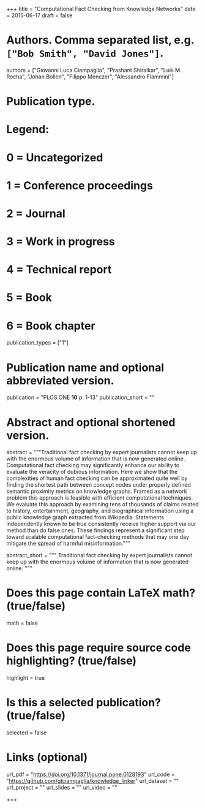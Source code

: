 +++
title = "Computational Fact Checking from Knowledge Networks"
date = 2015-06-17
draft = false

# Authors. Comma separated list, e.g. `["Bob Smith", "David Jones"]`.
authors = ["Giovanni Luca Ciampaglia", "Prashant Shiralkar", "Luis M. Rocha",
"Johan Bollen", "Filippo Menczer", "Alessandro Flammini"]

# Publication type.
# Legend:
# 0 = Uncategorized
# 1 = Conference proceedings
# 2 = Journal
# 3 = Work in progress
# 4 = Technical report
# 5 = Book
# 6 = Book chapter
publication_types = ["1"]

# Publication name and optional abbreviated version.
publication = "PLOS ONE **10** p. 1-13"
publication_short = ""

# Abstract and optional shortened version.
abstract = """Traditional fact checking by expert journalists cannot keep up
with the enormous volume of information that is now generated online.
Computational fact checking may significantly enhance our ability to evaluate
the veracity of dubious information. Here we show that the complexities of human
fact checking can be approximated quite well by finding the shortest path
between concept nodes under properly defined semantic proximity metrics on
knowledge graphs. Framed as a network problem this approach is feasible with
efficient computational techniques. We evaluate this approach by examining tens
of thousands of claims related to history, entertainment, geography, and
biographical information using a public knowledge graph extracted from
Wikipedia. Statements independently known to be true consistently receive higher
support via our method than do false ones. These findings represent a
significant step toward scalable computational fact-checking methods that may
one day mitigate the spread of harmful misinformation."""

abstract_short = """ Traditional fact checking by expert journalists cannot keep
up with the enormous volume of information that is now generated online. """

# Does this page contain LaTeX math? (true/false)
math = false

# Does this page require source code highlighting? (true/false)
highlight = true

# Is this a selected publication? (true/false)
selected = false

# Links (optional)
url_pdf = "https://doi.org/10.1371/journal.pone.0128193"
url_code = "https://github.com/glciampaglia/knowledge_linker"
url_dataset = ""
url_project = ""
url_slides = ""
url_video = ""

+++
